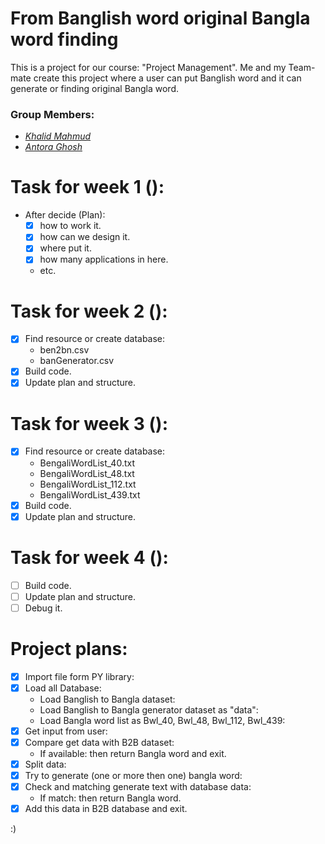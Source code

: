 # From Banglish word original Bangla word finding

This is a project for our course: "Project Management".
Me and my Team-mate create this project where a user can put Banglish word and it can generate or finding original Bangla word.

### Group Members:
- *_[Khalid Mahmud](https://github.com/skhalidmahmud)_*
- *_[Antora Ghosh](https://github.com/antoraghosh)_*

# Task for week 1 ():

  - After decide (Plan):
    - [x] how to work it.
    - [x] how can we design it.
    - [x] where put it.
    - [x] how many applications in here.
    - etc.

# Task for week 2 ():

  - [x] Find resource or create database:
    - ben2bn.csv
    - banGenerator.csv
  - [x] Build code.
  - [x] Update plan and structure.

# Task for week 3 ():

  - [x] Find resource or create database:
    - BengaliWordList_40.txt
    - BengaliWordList_48.txt
    - BengaliWordList_112.txt
    - BengaliWordList_439.txt
  - [x] Build code.
  - [x] Update plan and structure.

# Task for week 4 ():

  - [ ] Build code.
  - [ ] Update plan and structure.
  - [ ] Debug it.

# Project plans:

  - [x] Import file form PY library:
  - [x] Load all Database:
    - Load Banglish to Bangla dataset:
    - Load Banglish to Bangla generator dataset as "data":
    - Load Bangla word list as Bwl_40, Bwl_48, Bwl_112, Bwl_439:
  - [x] Get input from user:
  - [x] Compare get data with B2B dataset:
    - If available: then return Bangla word and exit.
  - [x] Split data:
  - [x] Try to generate (one or more then one) bangla word:
  - [x] Check and matching generate text with database data:
    - If match: then return Bangla word.
  - [x] Add this data in B2B database and exit.

:)
